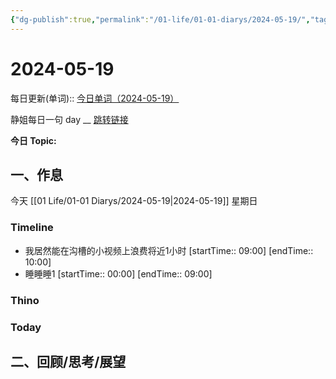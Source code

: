 ```yaml
---
{"dg-publish":true,"permalink":"/01-life/01-01-diarys/2024-05-19/","tags":["Diary"]}
---
```



# 2024-05-19
每日更新(单词)::
[今日单词（2024-05-19）](https://www.123pan.com/s/FckCjv-cjUUA.html)

静姐每日一句 day __
[跳转链接](https://www.123pan.com/FileView?fileId=5435933&shareKey=FckCjv-cjUUA&sharePwd=)

**今日 Topic:** 
## 一、作息
今天 [[01 Life/01-01 Diarys/2024-05-19\|2024-05-19]] 星期日

### Timeline
-  我居然能在沟槽的小视频上浪费将近1小时 [startTime:: 09:00]  [endTime:: 10:00]
-  睡睡睡1 [startTime:: 00:00]  [endTime:: 09:00]

### Thino

### Today



## 二、回顾/思考/展望








